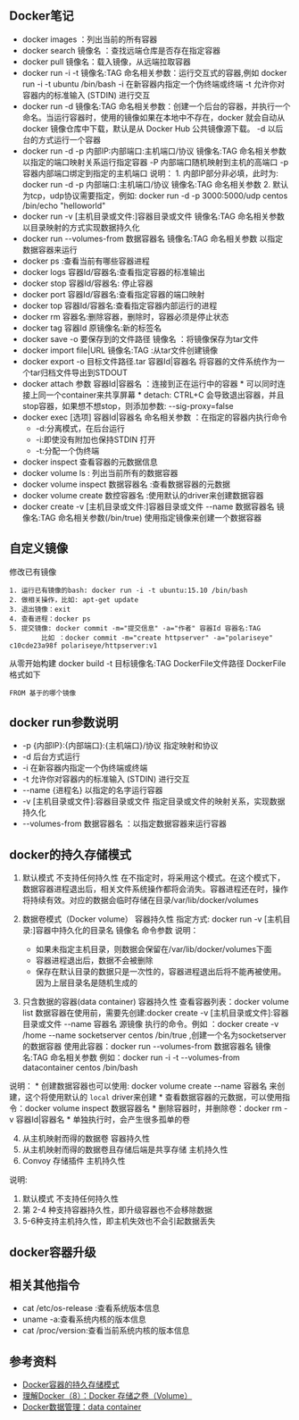 Docker笔记
----------------------------------
* docker images ：列出当前的所有容器
* docker search 镜像名 ：查找远端仓库是否存在指定容器
* docker pull 镜像名：载入镜像，从远端拉取容器 
* docker run -i -t 镜像名:TAG 命名相关参数：运行交互式的容器,例如 docker run -i -t ubuntu /bin/bash
		-i 在新容器内指定一个伪终端或终端
		-t 允许你对容器内的标准输入 (STDIN) 进行交互
* docker run -d 镜像名:TAG 命名相关参数：创建一个后台的容器，并执行一个命名。当运行容器时，使用的镜像如果在本地中不存在，docker 就会自动从 docker 镜像仓库中下载，默认是从 Docker Hub 公共镜像源下载。
		-d 以后台的方式运行一个容器
* docker run -d -p 内部IP:内部端口:主机端口/协议 镜像名:TAG 命名相关参数 以指定的端口映射关系运行指定容器
		-P 内部端口随机映射到主机的高端口
		-p 容器内部端口绑定到指定的主机端口
		说明：
			1. 内部IP部分非必填，此时为: docker run -d -p 内部端口:主机端口/协议 镜像名:TAG 命名相关参数
			2. 默认为tcp，udp协议需要指定，例如: docker run -d -p 3000:5000/udp centos /bin/echo "helloworld"
* docker run -v [主机目录或文件:]容器目录或文件 镜像名:TAG 命名相关参数 以目录映射的方式实现数据持久化
* docker run --volumes-from 数据容器名 镜像名:TAG 命名相关参数 以指定数据容器来运行
* docker ps :查看当前有哪些容器进程
* docker logs 容器Id/容器名:查看指定容器的标准输出
* docker stop 容器Id/容器名: 停止容器
* docker port 容器Id/容器名:查看指定容器的端口映射
* docker top 容器Id/容器名:查看指定容器内部运行的进程
* docker rm 容器名:删除容器，删除时，容器必须是停止状态
* docker tag 容器Id 原镜像名:新的标签名
* docker save -o 要保存到的文件路径 镜像名 ：将镜像保存为tar文件
* docker import file|URL 镜像名:TAG :从tar文件创建镜像
* docker export -o 目标文件路径.tar 容器Id|容器名 将容器的文件系统作为一个tar归档文件导出到STDOUT
* docker attach 参数 容器Id|容器名 ：连接到正在运行中的容器
		* 可以同时连接上同一个container来共享屏幕
		* detach: CTRL+C 会导致退出容器，并且stop容器，如果想不想stop，则添加参数: --sig-proxy=false
* docker exec [选项] 容器Id|容器名 命名相关参数 ：在指定的容器内执行命令
	* -d:分离模式，在后台运行
	* -i:即使没有附加也保持STDIN 打开
	* -t:分配一个伪终端
* docker inspect 查看容器的元数据信息
* docker volume ls : 列出当前所有的数据容器
* docker volume inspect 数据容器名 :查看数据容器的元数据 
* docker volume create 数控容器名 :使用默认的driver来创建数据容器
* docker create -v [主机目录或文件:]容器目录或文件 --name 数据容器名 镜像名:TAG 命名相关参数(/bin/true) 使用指定镜像来创建一个数据容器

## 自定义镜像
修改已有镜像

	1. 运行已有镜像的bash: docker run -i -t ubuntu:15.10 /bin/bash
	2. 做相关操作，比如: apt-get update
	3. 退出镜像：exit
	4. 查看进程：docker ps
	5. 提交镜像: docker commit -m="提交信息" -a="作者" 容器Id 容器名:TAG
			比如 ：docker commit -m="create httpserver" -a="polariseye" c10cde23a98f polariseye/httpserver:v1

从零开始构建
docker build -t 目标镜像名:TAG DockerFile文件路径
DockerFile格式如下
````
FROM 基于的哪个镜像

````

## docker run参数说明
* -p {内部IP}:{内部端口}:{主机端口}/协议 指定映射和协议
* -d 后台方式运行
* -i 在新容器内指定一个伪终端或终端
* -t 允许你对容器内的标准输入 (STDIN) 进行交互
* --name {进程名} 以指定的名字运行容器
* -v [主机目录或文件]:容器目录或文件 指定目录或文件的映射关系，实现数据持久化
* --volumes-from 数据容器名 ：以指定数据容器来运行容器

## docker的持久存储模式
1. 默认模式 不支持任何持久性
在不指定时，将采用这个模式。在这个模式下，数据容器进程退出后，相关文件系统操作都将会消失。容器进程还在时，操作将持续有效。对应的数据会临时存储在目录/var/lib/docker/volumes

2. 数据卷模式（Docker volume） 容器持久性
指定方式: docker run -v [主机目录:]容器中持久化的目录名 镜像名 命令参数
说明：
	* 如果未指定主机目录，则数据会保留在/var/lib/docker/volumes下面
	* 容器进程退出后，数据不会被删除
	* 保存在默认目录的数据只是一次性的，容器进程退出后将不能再被使用。因为上层目录名是随机生成的

3. 只含数据的容器(data container) 容器持久性
查看容器列表：docker volume list
数据容器在使用前，需要先创建:docker create -v [主机目录或文件]:容器目录或文件 --name 容器名 源镜像 执行的命令。例如 ：docker create -v /home --name socketserver centos /bin/true ,创建一个名为socketserver的数据容器
使用此容器：docker run --volumes-from 数据容器名 镜像名:TAG 命名相关参数 例如：docker run -i -t --volumes-from datacontainer centos /bin/bash

说明：
	* 创建数据容器也可以使用: docker volume create --name 容器名 来创建，这个将使用默认的 `local` driver来创建
	* 查看数据容器的元数据，可以使用指令：docker volume inspect 数据容器名
	* 删除容器时，并删除卷：docker rm -v 容器Id|容器名
	* 单独执行时，会产生很多孤单的卷

4. 从主机映射而得的数据卷 容器持久性
5. 从主机映射而得的数据卷且存储后端是共享存储 主机持久性
6. Convoy 存储插件 主机持久性

说明:
1. 默认模式 不支持任何持久性
1. 第 2-4 种支持容器持久性，即升级容器也不会移除数据
2. 5-6种支持主机持久性，即主机失效也不会引起数据丢失

## docker容器升级

## 相关其他指令
* cat /etc/os-release :查看系统版本信息
* uname -a:查看系统内核的版本信息
* cat /proc/version:查看当前系统内核的版本信息

## 参考资料
* [Docker容器的持久存储模式 ](http://dockone.io/article/1283)
* [理解Docker（8）：Docker 存储之卷（Volume）](https://www.cnblogs.com/sammyliu/p/5932996.html)
* [Docker数据管理：data container](https://blog.csdn.net/liumiaocn/article/details/52040414)